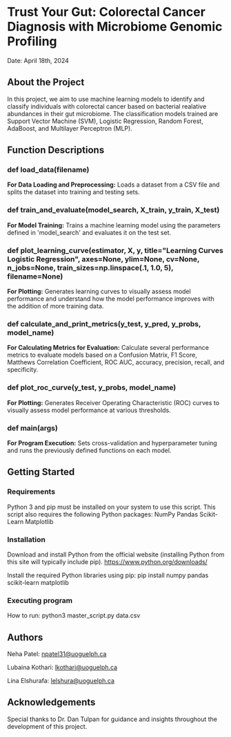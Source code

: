 # Trust Your Gut: Colorectal Cancer Diagnosis with Microbiome Genomic Profiling
Date: April 18th, 2024

## About the Project
In this project, we aim to use machine learning models to identify and classify individuals with colorectal cancer based on bacterial realative abundances in their gut microbiome.
The classification models trained are Support Vector Machine (SVM), Logistic Regression, Random Forest, AdaBoost, and Multilayer Perceptron (MLP).

## Function Descriptions
### def load_data(filename)
**For Data Loading and Preprocessing:** Loads a dataset from a CSV file and splits the dataset into training and testing sets.

### def train_and_evaluate(model_search, X_train, y_train, X_test)
**For Model Training:** Trains a machine learning model using the parameters defined in 'model_search' and evaluates it on the test set.

### def plot_learning_curve(estimator, X, y, title="Learning Curves Logistic Regression", axes=None, ylim=None, cv=None, n_jobs=None, train_sizes=np.linspace(.1, 1.0, 5), filename=None)
**For Plotting:** Generates learning curves to visually assess model performance and understand how the model performance improves with the addition of more training data.

### def calculate_and_print_metrics(y_test, y_pred, y_probs, model_name)
**For Calculating Metrics for Evaluation:** Calculate several performance metrics to evaluate models based on a Confusion Matrix, F1 Score, Matthews Correlation Coefficient, ROC AUC, accuracy, precision, recall, and specificity.

### def plot_roc_curve(y_test, y_probs, model_name)
**For Plotting:** Generates Receiver Operating Characteristic (ROC) curves to visually assess model performance at various thresholds.

### def main(args)
**For Program Execution:** Sets cross-validation and hyperparameter tuning and runs the previously defined functions on each model. 

## Getting Started
### Requirements
Python 3 and pip must be installed on your system to use this script.
This script also requires the following Python packages:
NumPy
Pandas
Scikit-Learn
Matplotlib

### Installation
Download and install Python from the official website (installing Python from this site will typically include pip). 
https://www.python.org/downloads/

Install the required Python libraries using pip:
pip install numpy pandas scikit-learn matplotlib

### Executing program
How to run:   python3  master_script.py  data.csv

## Authors
Neha Patel:
npatel31@uoguelph.ca

Lubaina Kothari:
lkothari@uoguelph.ca

Lina Elshurafa:
lelshura@uoguelph.ca

## Acknowledgements
Special thanks to Dr. Dan Tulpan for guidance and insights throughout the development of this project.
